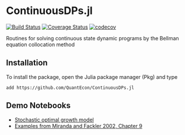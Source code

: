 # ContinuousDPs.jl

[![Build Status](https://github.com/QuantEcon/ContinuousDPs.jl/actions/workflows/ci.yml/badge.svg)](https://github.com/QuantEcon/ContinuousDPs.jl/actions/workflows/ci.yml)
[![Coverage Status](https://coveralls.io/repos/github/QuantEcon/ContinuousDPs.jl/badge.svg)](https://coveralls.io/github/QuantEcon/ContinuousDPs.jl)
[![codecov](https://codecov.io/gh/QuantEcon/ContinuousDPs.jl/branch/master/graph/badge.svg)](https://codecov.io/gh/QuantEcon/ContinuousDPs.jl)

Routines for solving continuous state dynamic programs by the Bellman equation collocation method

## Installation

To install the package, open the Julia package manager (Pkg) and type

```
add https://github.com/QuantEcon/ContinuousDPs.jl
```

## Demo Notebooks

* [Stochastic optimal growth model](http://nbviewer.jupyter.org/github/QuantEcon/ContinuousDPs.jl/blob/master/examples/cdp_ex_optgrowth_jl.ipynb)
* [Examples from Miranda and Fackler 2002, Chapter 9](http://nbviewer.jupyter.org/github/QuantEcon/ContinuousDPs.jl/blob/master/examples/cdp_ex_MF_jl.ipynb)
